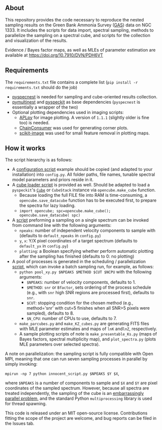 About
-----

This repository provides the code necessary to reproduce the
nested sampling results on the Green Bank Ammonia Survey ([GAS](https://arxiv.org/abs/1704.06318))
data on NGC 1333. It includes the scripts for data import, spectral
sampling, methods to parallelize the sampling on a spectral cube, and
scripts for the collection and visualization of the results.

Evidence / Bayes factor maps, as well as MLEs of parameter estimation are available at https://doi.org/10.7910/DVN/PDH6VT

Requirements
------------

The `requirements.txt` file contains a complete list
(`pip install -r requirements.txt` should do the job)

* [pyspecnest](https://github.com/vlas-sokolov/pyspecnest) is needed for sampling and cube-oriented results collection.
* [pymultinest](https://johannesbuchner.github.io/PyMultiNest/install) and [pyspeckit](https://github.com/pyspeckit/pyspeckit) as base dependencies (`pyspecnest` is essentially a wrapper of the two)
* Optional plotting dependencies used in imaging scripts:
    * [APLpy](https://github.com/aplpy/aplpy) for image plotting. A version of `1.1.1` (slightly older is fine too) is needed.
    * [ChainConsumer](https://github.com/Samreay/ChainConsumer) was used for generating corner plots.
    * [scikit-image](https://github.com/scikit-image/scikit-image) was used for small feature removal in plotting maps.

How it works
------------

The script hierarchy is as follows:

* A [configuration script](https://github.com/vlas-sokolov/bayesian-ngc1333/blob/master/config.template.py) example should be copied (and adapted to your installation) into `config.py`. All folder paths, file names, tunable spectral model parameters and priors reside in it.
* A [cube loader script](https://github.com/vlas-sokolov/bayesian-ngc1333/blob/master/opencube.py) is provided as well. Should be adapted to load a `pyspeckit`'s [`Cube`](https://pyspeckit.readthedocs.io/en/latest/cubes.html) or `CubeStack` instance via `opencube.make_cube` function.
    * Because loading the full FILE file into RAM is time-consuming, a `opencube.save_datacube` function has to be executed first, to prepare the spectra for lazy loading.
    * `import opencube; spc=opencube.make_cube(); opencube.save_datacube( spc)`
* A [script](https://github.com/vlas-sokolov/bayesian-ngc1333/blob/master/innocent_script.py) preforming a sampling on a single spectrum can be invoked from command line with the following arguments:
    * `npeaks`: number of independent velocity components to sample with (defaults to `default_npeaks` in `config.py`)
    * `y`, `x`: Y/X pixel coordinates of a target spectrum (defaults to `default_yx` in `config.py`)
    * `plotting`: a Boolean specifying whether perform automatic plotting after the sampling has finished (defaults to 0: no plotting)
* A pool of processes is generated in the scheduling / parallelization [script](https://github.com/vlas-sokolov/bayesian-ngc1333/blob/master/pool_xy.py), which can invoke a batch sampling run, for example, as follows:
    * `python pool_xy.py $NPEAKS $METHOD $CUT $NCPU` with the following arguments:
        * `$NPEAKS`: number of velocity components, defaults to 1.
        * `$METHOD`: `snr` or `Bfactor`, sets ordering of the process schedule (e.g., with `snr` high SNR regions are processed first), defaults to `snr`.
        * `$CUT`: stopping condition for the chosen method (e.g., method='snr' with cut=5 finishes when all SNR>5 pixels were sampled), defaults to 8.
        * `$N_CPU`: number of CPUs to use, defaults to 7.
    * `make_parcubes.py` and `make_KZ_cubes.py` are generating FITS files with MLE parameter estimates and maps of `lnK` and`lnZ`, respectively.
    * A sample plotting scripts of note is `make_presentable_Ks.py` (maps of Bayes factors, spectral multiplicity map), and `plot_spectra.py` (plots MLE parameters over selected spectra).

A note on parallelization: the sampling script is fully compatible with
Open MPI, meaning that one can run seven sampling processes in parallel
 by simply invoking:

`mpirun -np 7 python innocent_script.py $NPEAKS $Y $X`,

where `$NPEAKS` is a number of components to sample and `$X` and `$Y` are
pixel coordinates of the sampled spectrum. However, because all spectra are
treated independently, the sampling of the cube is an [embarrassingly parallel
problem](https://en.wikipedia.org/wiki/Embarrassingly_parallel), and the
standard Python `multiprocessing` library is used for thread spawning.

This code is released under an MIT open-source license. Contributions fitting the scope of the project are welcome, and bug reports can be filed in the Issues tab.
